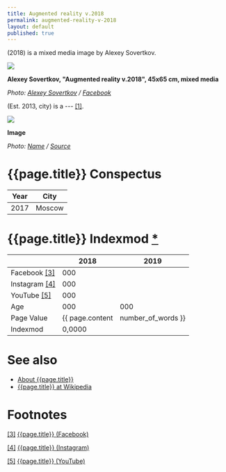 ```yaml
---
title: Augmented reality v.2018
permalink: augmented-reality-v-2018
layout: default
published: true
---
```

(2018) is a mixed media image by Alexey Sovertkov.

![](/encyclopedia/images/{{page.permalink}}.jpg)

**Alexey Sovertkov, "Augmented reality v.2018", 45x65 cm, mixed media**

*Photo: [Alexey Sovertkov](sovertkov-alexey) / [Facebook](https://www.facebook.com/photo.php?fbid=1871045509596190&set=a.100506393316786.1048.100000722767238&type=3&theater)*

(Est. 2013, city) is a --- <span id="a1">[\[1\]](#f1)</span>.

![](/encyclopedia/images/{{page.permalink}}.jpg)

**Image**

*Photo: [Name](index) / [Source](index)*

# {{page.title}} Conspectus

|Year|City|
|-|-|
|2017|Moscow|

# {{page.title}} Indexmod [*](indexmod)

||2018|2019|
|-|-|-|
|Facebook <span id="a3">[\[3\]](#f3)</span>|000||
|Instagram <span id="a4">[\[4\]](#f4)</span>|000||
|YouTube <span id="a5">[\[5\]](#f5)</span>|000||
|Age|000|000|
|Page Value|{{ page.content | number_of_words }}||
|Indexmod|0,0000||

# See also

+ [About {{page.title}}](index)
+ [{{page.title}} at Wikipedia](index)

# Footnotes

[[3]](#a3) <span id="f3"></span> [{{page.title}} (Facebook)](index)

[[4]](#a4) <span id="f4"></span> [{{page.title}} (Instagram)](index)

[[5]](#a5) <span id="f5"></span> [{{page.title}} (YouTube)](index)
